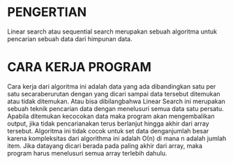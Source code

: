 # PENGERTIAN
Linear search atau sequential search merupakan sebuah algoritma untuk pencarian sebuah data dari himpunan data.
# CARA KERJA PROGRAM
Cara kerja  dari  algoritma ini  adalah data yang  ada  dibandingkan satu  per  satu secaraberurutan dengan yang dicari sampai data tersebut ditemukan atau tidak ditemukan. Atau bisa dibilangbahwa Linear Search ini merupakan sebuah teknik pencarian data dengan menelusuri semua data satu persatu. Apabila ditemukan kecocokan data maka program akan mengembalikan output, jika tidak pencarianakan terus berlanjut hingga  akhir dari array tersebut.  Algoritma ini tidak cocok untuk set  data denganjumlah besar karena kompleksitas dari algorithma ini adalah Ο(n) di mana n adalah jumlah item. Jika datayang dicari berada  pada paling akhir dari array, maka program harus  menelusuri  semua array  terlebih dahulu.